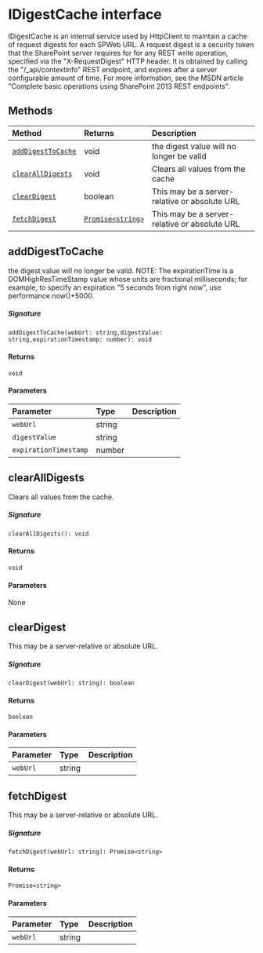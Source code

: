 # IDigestCache interface





IDigestCache is an internal service used by HttpClient to maintain a cache of request digests 
for each SPWeb URL. A request digest is a security token that the SharePoint server requires for 
for any REST write operation, specified via the "X-RequestDigest" HTTP header. It is obtained 
by calling the "/_api/contextinfo" REST endpoint, and expires after a server configurable amount 
of time. For more information, see the MSDN article 
"Complete basic operations using SharePoint 2013 REST endpoints".







## Methods

| Method	   |  Returns	| Description|
|:-------------|:-------|:-----------|
|[`addDigestToCache`](#adddigesttocache~70fw9)      | void | the digest value will no longer be valid |
|[`clearAllDigests`](#clearalldigests~kkza9)      | void | Clears all values from the cache |
|[`clearDigest`](#cleardigest~4hro9)      | boolean | This may be a server-relative or absolute URL |
|[`fetchDigest`](#fetchdigest~xktc9)      | [`Promise<string>`](Promise.md) | This may be a server-relative or absolute URL |



## addDigestToCache

the digest value will no longer be valid. 
NOTE: The expirationTime is a DOMHighResTimeStamp value whose units are 
fractional milliseconds; for example, to specify an expiration 
"5 seconds from right now", use performance.now()+5000.

##### Signature
`addDigestToCache(webUrl: string,digestValue: string,expirationTimestamp: number): void`

#### Returns
`void`

#### Parameters


| Parameter	   | Type    | Description |
|:-------------|:---------------|:------------|
| `webUrl`    | string |  |
| `digestValue`    | string |  |
| `expirationTimestamp`    | number |  |


## clearAllDigests

Clears all values from the cache.

##### Signature
`clearAllDigests(): void`

#### Returns
`void`

#### Parameters
None


## clearDigest

This may be a server-relative or absolute URL.

##### Signature
`clearDigest(webUrl: string): boolean`

#### Returns
`boolean`

#### Parameters


| Parameter	   | Type    | Description |
|:-------------|:---------------|:------------|
| `webUrl`    | string |  |


## fetchDigest

This may be a server-relative or absolute URL.

##### Signature
`fetchDigest(webUrl: string): Promise<string>`

#### Returns
`Promise<string>`

#### Parameters


| Parameter	   | Type    | Description |
|:-------------|:---------------|:------------|
| `webUrl`    | string |  |

